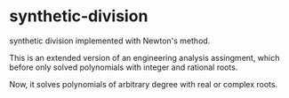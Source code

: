 # synthetic-division

synthetic division implemented with Newton's method. 
 
This is an extended version of an engineering analysis assingment, which before only solved polynomials with integer and rational roots. 

Now, it solves polynomials of arbitrary degree with real or complex roots.
